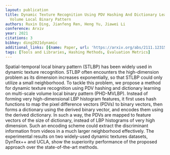 ```yaml
---
layout: publication
title: Dynamic Texture Recognition Using PDV Hashing And Dictionary Learning On Multi-scale
  Volume Local Binary Pattern
authors: Ruxin Ding, Jianfeng Ren, Heng Yu, Jiawei Li
conference: Arxiv
year: 2021
citations: 3
bibkey: ding2021dynamic
additional_links: [{name: Paper, url: 'https://arxiv.org/abs/2111.12315'}]
tags: [Tools and Libraries, Hashing Methods, Evaluation Metrics]
---
```

Spatial-temporal local binary pattern (STLBP) has been widely used in dynamic
texture recognition. STLBP often encounters the high-dimension problem as its
dimension increases exponentially, so that STLBP could only utilize a small
neighborhood. To tackle this problem, we propose a method for dynamic texture
recognition using PDV hashing and dictionary learning on multi-scale volume
local binary pattern (PHD-MVLBP). Instead of forming very high-dimensional LBP
histogram features, it first uses hash functions to map the pixel difference
vectors (PDVs) to binary vectors, then forms a dictionary using the derived
binary vector, and encodes them using the derived dictionary. In such a way,
the PDVs are mapped to feature vectors of the size of dictionary, instead of
LBP histograms of very high dimension. Such an encoding scheme could extract
the discriminant information from videos in a much larger neighborhood
effectively. The experimental results on two widely-used dynamic textures
datasets, DynTex++ and UCLA, show the superiority performance of the proposed
approach over the state-of-the-art methods.